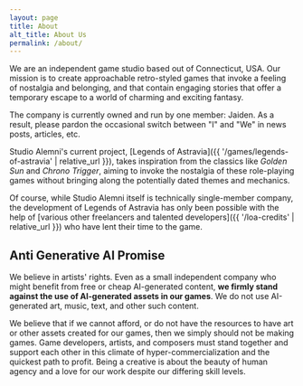 ```yaml
---
layout: page
title: About
alt_title: About Us
permalink: /about/
---
```


We are an independent game studio based out of Connecticut, USA. Our mission is to create approachable retro-styled games that invoke a feeling of nostalgia and belonging, and that contain engaging stories that offer a temporary escape to a world of charming and exciting fantasy.

The company is currently owned and run by one member: Jaiden. As a result, please pardon the occasional switch between "I" and "We" in news posts, articles, etc. 

Studio Alemni's current project, [Legends of Astravia]({{ '/games/legends-of-astravia' | relative_url }}), takes inspiration from the classics like *Golden Sun* and *Chrono Trigger*, aiming to invoke the nostalgia of these role-playing games without bringing along the potentially dated themes and mechanics. 

Of course, while Studio Alemni itself is technically single-member company, the development of Legends of Astravia has only been possible with the help of [various other freelancers and talented developers]({{ '/loa-credits' | relative_url }}) who have lent their time to the game.

## Anti Generative AI Promise

We believe in artists' rights. Even as a small independent company who might benefit from free or cheap AI-generated content, **we firmly stand against the use of AI-generated assets in our games**. We do not use AI-generated art, music, text, and other such content. 

We believe that if we cannot afford, or do not have the resources to have art or other assets created for our games, then we simply should not be making games. Game developers, artists, and composers must stand together and support each other in this climate of hyper-commercialization and the quickest path to profit. Being a creative is about the beauty of human agency and a love for our work despite our differing skill levels.